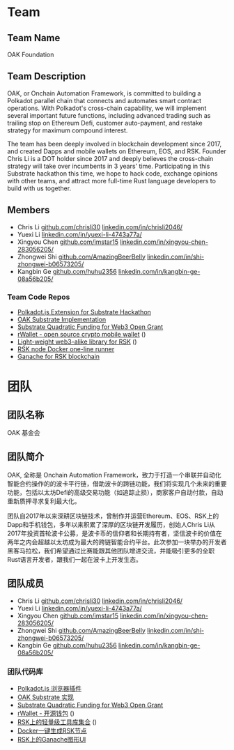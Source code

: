 # Team
## Team Name
OAK Foundation

## Team Description
OAK, or Onchain Automation Framework, is committed to building a Polkadot parallel chain that connects and automates smart contract operations. With Polkadot's cross-chain capability, we will implement several important future functions, including advanced trading such as trailing stop on Ethereum Defi, customer auto-payment, and restake strategy for maximum compound interest.

The team has been deeply involved in blockchain development since 2017, and created Dapps and mobile wallets on Ethereum, EOS, and RSK. Founder Chris Li is a DOT holder since 2017 and deeply believes the cross-chain strategy will take over incumbents in 3 years' time. Participating in this Substrate hackathon this time, we hope to hack code, exchange opinions with other teams, and attract more full-time Rust language developers to build with us together.

## Members
* Chris Li
    [github.com/chrisli30](https://github.com/chrisli30)
    [linkedin.com/in/chrisli2046/](https://www.linkedin.com/in/chrisli2046/)
* Yuexi Li
    [linkedin.com/in/yuexi-li-4743a77a/](https://www.linkedin.com/in/yuexi-li-4743a77a/)
* Xingyou Chen
    [github.com/imstar15](https://github.com/imstar15)
    [linkedin.com/in/xingyou-chen-283056205/](https://www.linkedin.com/in/xingyou-chen-283056205/)
* Zhongwei Shi
    [github.com/AmazingBeerBelly](https://github.com/AmazingBeerBelly)
    [linkedin.com/in/shi-zhongwei-b06573205/](https://www.linkedin.com/in/shi-zhongwei-b06573205/)
* Kangbin Ge
    [github.com/huhu2356](https://github.com/huhu2356)
    [linkedin.com/in/kangbin-ge-08a56b205/](https://www.linkedin.com/in/kangbin-ge-08a56b205/)

### Team Code Repos
* [Polkadot.js Extension for Substrate Hackathon](https://github.com/OAK-Foundation/extension)
* [OAK Substrate Implementation](https://github.com/OAK-Foundation)
* [Substrate Quadratic Funding for Web3 Open Grant](https://github.com/OAK-Foundation)
* [rWallet - open source crypto mobile wallet](https://github.com/rsksmart/rwallet) ()
* [Light-weight web3-alike library for RSK](https://github.com/rsksmart/rsk3.js) ()
* [RSK node Docker one-line runner](https://github.com/rsksmart/truffle-integration/tree/staging/docker)
* [Ganache for RSK blockchain](https://github.com/rsksmart/truffle-integration/tree/staging/ganacheand)

# 团队
## 团队名称
OAK 基金会
## 团队简介
OAK, 全称是 Onchain Automation Framework，致力于打造一个串联并自动化智能合约操作的的波卡平行链，借助波卡的跨链功能，我们将实现几个未来的重要功能，包括以太坊Defi的高级交易功能（如追踪止损），商家客户自动付款，自动重新质押寻求复利最大化。

团队自2017年以来深耕区块链技术，曾制作并运营Ethereum、EOS、RSK上的Dapp和手机钱包，多年以来积累了深厚的区块链开发履历，创始人Chris Li从2017年投资首轮波卡公募，是波卡币的信仰者和长期持有者，坚信波卡的价值在两年之内会超越以太坊成为最大的跨链智能合约平台。此次参加一块举办的开发者黑客马拉松，我们希望通过比赛能跟其他团队增进交流，并能吸引更多的全职Rust语言开发者，跟我们一起在波卡上开发生态。

## 团队成员
* Chris Li
    [github.com/chrisli30](https://github.com/chrisli30)
    [linkedin.com/in/chrisli2046/](https://www.linkedin.com/in/chrisli2046/)
* Yuexi Li
    [linkedin.com/in/yuexi-li-4743a77a/](https://www.linkedin.com/in/yuexi-li-4743a77a/)
* Xingyou Chen
    [github.com/imstar15](https://github.com/imstar15)
    [linkedin.com/in/xingyou-chen-283056205/](https://www.linkedin.com/in/xingyou-chen-283056205/)
* Zhongwei Shi
    [github.com/AmazingBeerBelly](https://github.com/AmazingBeerBelly)
    [linkedin.com/in/shi-zhongwei-b06573205/](https://www.linkedin.com/in/shi-zhongwei-b06573205/)
* Kangbin Ge
    [github.com/huhu2356](https://github.com/huhu2356)
    [linkedin.com/in/kangbin-ge-08a56b205/](https://www.linkedin.com/in/kangbin-ge-08a56b205/)

### 团队代码库
* [Polkadot.js 浏览器插件](https://github.com/OAK-Foundation/extension)
* [OAK Substrate 实现](https://github.com/OAK-Foundation)
* [Substrate Quadratic Funding for Web3 Open Grant](https://github.com/OAK-Foundation)
* [rWallet - 开源钱包](https://github.com/rsksmart/rwallet) ()
* [RSK上的轻量级工具库集合](https://github.com/rsksmart/rsk3.js) ()
* [Docker一键生成RSK节点](https://github.com/rsksmart/truffle-integration/tree/staging/docker)
* [RSK上的Ganache图形UI](https://github.com/rsksmart/truffle-integration/tree/staging/ganacheand)
